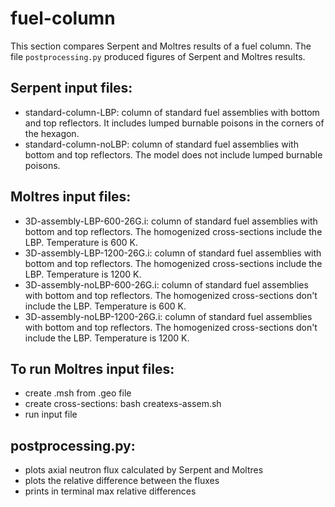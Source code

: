 # fuel-column

This section compares Serpent and Moltres results of a fuel column.
The file `postprocessing.py` produced figures of Serpent and Moltres results.

Serpent input files:
--------------------
* standard-column-LBP: column of standard fuel assemblies with bottom and top reflectors. It includes lumped burnable poisons in the corners of the hexagon.
* standard-column-noLBP: column of standard fuel assemblies with bottom and top reflectors. The model does not include lumped burnable poisons.

Moltres input files:
--------------------
* 3D-assembly-LBP-600-26G.i: column of standard fuel assemblies with bottom and top reflectors. The homogenized cross-sections include the LBP. Temperature is 600 K.
* 3D-assembly-LBP-1200-26G.i: column of standard fuel assemblies with bottom and top reflectors. The homogenized cross-sections include the LBP. Temperature is 1200 K.
* 3D-assembly-noLBP-600-26G.i: column of standard fuel assemblies with bottom and top reflectors. The homogenized cross-sections don't include the LBP. Temperature is 600 K.
* 3D-assembly-noLBP-1200-26G.i: column of standard fuel assemblies with bottom and top reflectors. The homogenized cross-sections don't include the LBP. Temperature is 1200 K.

To run Moltres input files:
---------------------------
* create .msh from .geo file
* create cross-sections: bash createxs-assem.sh
* run input file

postprocessing.py:
------------------
* plots axial neutron flux calculated by Serpent and Moltres
* plots the relative difference between the fluxes
* prints in terminal max relative differences 